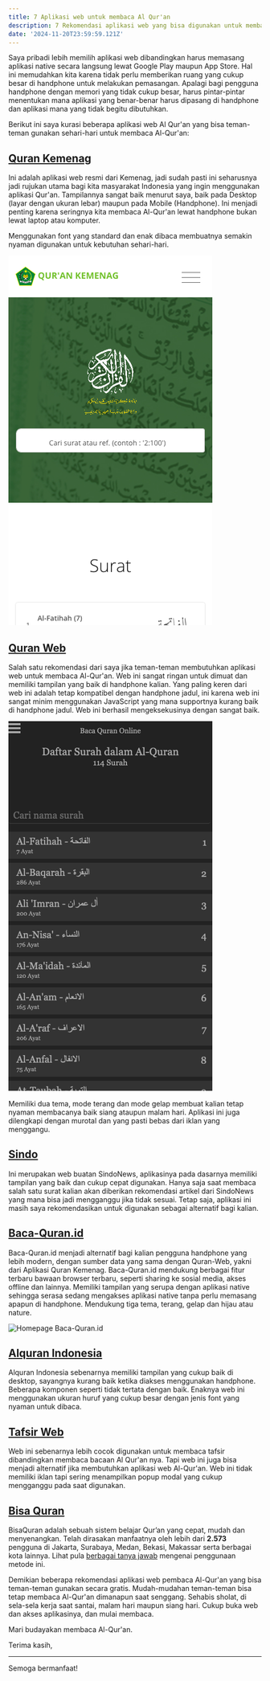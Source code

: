 ```yaml
---
title: 7 Aplikasi web untuk membaca Al Qur'an
description: 7 Rekomendasi aplikasi web yang bisa digunakan untuk membaca Al-Qur'an untuk masyarakat Indonesia
date: '2024-11-20T23:59:59.121Z'
---
```


Saya pribadi lebih memilih aplikasi web dibandingkan harus memasang aplikasi native secara langsung lewat Google Play maupun App Store.
Hal ini memudahkan kita karena tidak perlu memberikan ruang yang cukup besar di handphone untuk melakukan pemasangan.
Apalagi bagi pengguna handphone dengan memori yang tidak cukup besar, harus pintar-pintar menentukan mana aplikasi yang benar-benar harus dipasang di handphone dan aplikasi mana yang tidak begitu dibutuhkan.

Berikut ini saya kurasi beberapa aplikasi web Al Qur'an yang bisa teman-teman gunakan sehari-hari untuk membaca Al-Qur'an:

## [Quran Kemenag](https://quran.kemenag.go.id/)

Ini adalah aplikasi web resmi dari Kemenag, jadi sudah pasti ini seharusnya jadi rujukan utama bagi kita masyarakat Indonesia yang ingin menggunakan aplikasi Qur'an.
Tampilannya sangat baik menurut saya, baik pada Desktop (layar dengan ukuran lebar) maupun pada Mobile (Handphone).
Ini menjadi penting karena seringnya kita membaca Al-Qur'an lewat handphone bukan lewat laptop atau komputer.

Menggunakan font yang standard dan enak dibaca membuatnya semakin nyaman digunakan untuk kebutuhan sehari-hari.

![Homepage Quran Kemenag](quran-kemenag.png)

## [Quran Web](https://quranweb.id/)

Salah satu rekomendasi dari saya jika teman-teman membutuhkan aplikasi web untuk membaca Al-Qur'an.
Web ini sangat ringan untuk dimuat dan memiliki tampilan yang baik di handphone kalian.
Yang paling keren dari web ini adalah tetap kompatibel dengan handphone jadul, ini karena web ini sangat minim menggunakan JavaScript yang mana supportnya kurang baik di handphone jadul.
Web ini berhasil mengeksekusinya dengan sangat baik.

![Homepage QuranWeb](quran-web.png)

Memiliki dua tema, mode terang dan mode gelap membuat kalian tetap nyaman membacanya baik siang ataupun malam hari.
Aplikasi ini juga dilengkapi dengan murotal dan yang pasti bebas dari iklan yang menggangu.

## [Sindo](https://kalam.sindonews.com/quran)

Ini merupakan web buatan SindoNews, aplikasinya pada dasarnya memiliki tampilan yang baik dan cukup cepat digunakan.
Hanya saja saat membaca salah satu surat kalian akan diberikan rekomendasi artikel dari SindoNews yang mana bisa jadi mengganggu jika tidak sesuai.
Tetap saja, aplikasi ini masih saya rekomendasikan untuk digunakan sebagai alternatif bagi kalian.

## [Baca-Quran.id](https://www.baca-quran.id/)

Baca-Quran.id menjadi alternatif bagi kalian pengguna handphone yang lebih modern, dengan sumber data yang sama dengan Quran-Web, yakni dari Aplikasi Quran Kemenag.
Baca-Quran.id mendukung berbagai fitur terbaru bawaan browser terbaru, seperti sharing ke sosial media, akses offline dan lainnya.
Memiliki tampilan yang serupa dengan aplikasi native sehingga serasa sedang mengakses aplikasi native tanpa perlu memasang apapun di handphone.
Mendukung tiga tema, terang, gelap dan hijau atau nature.

![Homepage Baca-Quran.id](homepage-baca-quran.png)

## [Alquran Indonesia](https://alquran-indonesia.com)

Alquran Indonesia sebenarnya memiliki tampilan yang cukup baik di desktop, sayangnya kurang baik ketika diakses menggunakan handphone.
Beberapa komponen seperti tidak tertata dengan baik.
Enaknya web ini menggunakan ukuran huruf yang cukup besar dengan jenis font yang nyaman untuk dibaca.

## [Tafsir Web](https://tafsirweb.com/#gsc.tab=0)

Web ini sebenarnya lebih cocok digunakan untuk membaca tafsir dibandingkan membaca bacaan Al Qur'an nya.
Tapi web ini juga bisa menjadi alternatif jika membutuhkan aplikasi web Al-Qur'an.
Web ini tidak memiliki iklan tapi sering menampilkan popup modal yang cukup mengganggu pada saat digunakan.



## [Bisa Quran](https://bisaquran.com/)

BisaQuran adalah sebuah sistem belajar Qur’an yang cepat, mudah dan menyenangkan. Telah dirasakan manfaatnya oleh lebih dari **2.573** pengguna di Jakarta, Surabaya, Medan, Bekasi, Makassar serta berbagai kota lainnya. Lihat pula [berbagai tanya jawab](https://bisaquran.com/pertanyaan) mengenai penggunaan metode ini.

Demikian beberapa rekomendasi aplikasi web pembaca Al-Qur'an yang bisa teman-teman gunakan secara gratis.
Mudah-mudahan teman-teman bisa tetap membaca Al-Qur'an dimanapun saat senggang.
Sehabis sholat, di sela-sela kerja saat santai, malam hari maupun siang hari.
Cukup buka web dan akses aplikasinya, dan mulai membaca.

Mari budayakan membaca Al-Qur'an.

Terima kasih,

---

Semoga bermanfaat!

